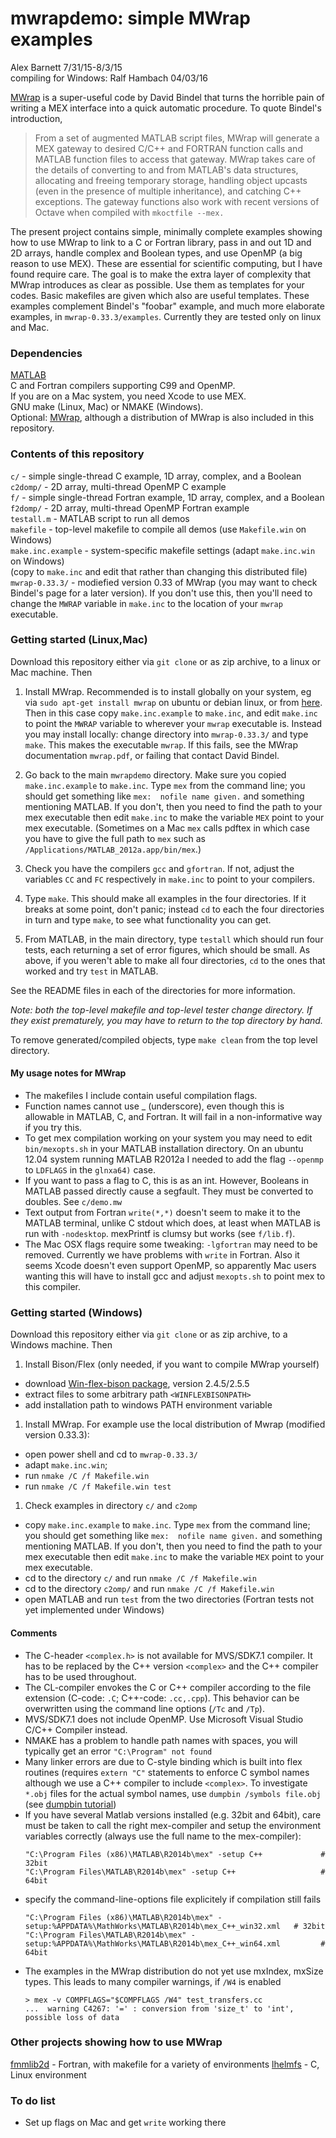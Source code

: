 # mwrapdemo: simple MWrap examples

  Alex Barnett 7/31/15-8/3/15  
  compiling for Windows: Ralf Hambach 04/03/16

[MWrap](http://www.cs.cornell.edu/~bindel/sw/mwrap/) is a super-useful code by David Bindel that turns the horrible pain of writing a MEX interface into a quick automatic procedure. To quote Bindel's introduction,

>From a set of augmented MATLAB script files, MWrap will generate a MEX gateway to desired C/C\++ and FORTRAN function calls and MATLAB function files to access that gateway. MWrap takes care of the details of converting to and from MATLAB's data structures, allocating and freeing temporary storage, handling object upcasts (even in the presence of multiple inheritance), and catching C\++ exceptions. The gateway functions also work with recent versions of Octave when compiled with `mkoctfile --mex.`

The present project contains simple, minimally complete examples showing how to use MWrap to link to a C or Fortran library, pass in and out 1D and 2D arrays, handle complex and Boolean types, and use OpenMP (a big reason to use MEX). These are essential for scientific computing, but I have found require care. The goal is to make the extra layer of complexity that MWrap introduces as clear as possible. Use them as templates for your codes. Basic makefiles are given which also are useful templates. These examples complement Bindel's "foobar" example, and much more elaborate examples, in `mwrap-0.33.3/examples`. Currently they are tested only on linux and Mac.

### Dependencies

[MATLAB](http://www.mathworks.com/products/matlab)  
C and Fortran compilers supporting C99 and OpenMP.  
If you are on a Mac system, you need Xcode to use MEX.  
GNU make (Linux, Mac) or NMAKE (Windows).  
Optional: [MWrap](http://www.cs.cornell.edu/~bindel/sw/mwrap/), although a distribution of MWrap is also included in this repository.


### Contents of this repository

`c/` - simple single-thread C example, 1D array, complex, and a Boolean  
`c2domp/` - 2D array, multi-thread OpenMP C example  
`f/` - simple single-thread Fortran example, 1D array, complex, and a Boolean  
`f2domp/` - 2D array, multi-thread OpenMP Fortran example  
`testall.m` - MATLAB script to run all demos  
`makefile` - top-level makefile to compile all demos (use `Makefile.win` on Windows)  
`make.inc.example` - system-specific makefile settings (adapt `make.inc.win` on Windows)  
(copy to `make.inc` and edit that rather than changing this distributed file)
`mwrap-0.33.3/` - modiefied version 0.33 of MWrap (you may want to check Bindel's page for a later version). If you don't use this, then you'll need to change the `MWRAP` variable in `make.inc` to the location of your `mwrap` executable.


### Getting started (Linux,Mac)

Download this repository either via `git clone` or as zip archive, to a linux or Mac machine. Then

1. Install MWrap. Recommended is to install globally on your system, eg via `sudo apt-get install mwrap` on ubuntu or debian linux, or from [here](http://www.cs.cornell.edu/~bindel/sw/mwrap/). Then in this case copy `make.inc.example` to `make.inc`, and
edit `make.inc` to point the `MWRAP` variable to wherever your `mwrap` executable is. Instead you may install locally: change directory into `mwrap-0.33.3/` and type `make`. This makes the executable `mwrap`. If this fails, see the MWrap documentation `mwrap.pdf`, or failing that contact David Bindel.

1. Go back to the main `mwrapdemo` directory. Make sure you copied `make.inc.example` to `make.inc`. Type `mex` from the command line; you should get something like `mex:  nofile name given.` and something mentioning MATLAB. If you don't, then you need to find the path to your mex executable then edit `make.inc` to make the variable `MEX` point to your mex executable. (Sometimes on a Mac `mex` calls pdftex in which case you have to give the full path to `mex` such as `/Applications/MATLAB_2012a.app/bin/mex`.)

1. Check you have the compilers `gcc` and `gfortran`. If not, adjust the variables `CC` and `FC` respectively in `make.inc` to point to your compilers.

1. Type `make`. This should make all examples in the four directories. If it breaks at some point, don't panic; instead `cd` to each the four directories in turn and type `make`, to see what functionality you can get.

1. From MATLAB, in the main directory, type `testall` which should run four tests, each returning a set of error figures, which should be small. As above, if you weren't able to make all four directories, `cd` to the ones that worked and try `test` in MATLAB.

See the README files in each of the directories for more information.

*Note: both the top-level makefile and top-level tester change directory. If they exist prematurely, you may have to return to the top directory by hand.*

To remove generated/compiled objects, type `make clean` from the top level directory.


#### My usage notes for MWrap

* The makefiles I include contain useful compilation flags.
* Function names cannot use _ (underscore), even though this is allowable in MATLAB, C, and Fortran. It will fail in a non-informative way if you try this.
* To get mex compilation working on your system you may need to edit `bin/mexopts.sh` in your MATLAB installation directory. On an ubuntu 12.04 system running MATLAB R2012a I needed to add the flag `--openmp` to `LDFLAGS` in the `glnxa64)` case.
* If you want to pass a flag to C, this is as an int. However, Booleans in MATLAB passed directly cause a segfault. They must be converted to doubles. See `c/demo.mw`
* Text output from Fortran `write(*,*)` doesn't seem to make it to the MATLAB terminal, unlike C stdout which does, at least when MATLAB is run with `-nodesktop`. mexPrintf is clumsy but works (see `f/lib.f`).
* The Mac OSX flags require some tweaking: `-lgfortran` may need to be removed. Currently we have problems with `write` in Fortran. Also it seems Xcode doesn't even support OpenMP, so apparently Mac users wanting this will have to install gcc and adjust `mexopts.sh` to point mex to this compiler.



### Getting started (Windows)

Download this repository either via `git clone` or as zip archive, to a Windows machine. Then

1. Install Bison/Flex (only needed, if you want to compile MWrap yourself)
  * download [Win-flex-bison package](http://sourceforge.net/projects/winflexbison/),  version 2.4.5/2.5.5
  * extract files to some arbitrary path `<WINFLEXBISONPATH>`
  * add installation path to windows PATH environment variable

1. Install MWrap. For example use the local distribution of Mwrap (modified version 0.33.3):
  * open power shell and cd to `mwrap-0.33.3/`
  * adapt `make.inc.win`;
  * run `nmake /C /f Makefile.win`
  * run `nmake /C /f Makefile.win test`

1. Check examples in directory `c/` and `c2omp`
  * copy `make.inc.example` to `make.inc`. Type `mex` from the command line; you should get something like `mex:  nofile name given.` and something mentioning MATLAB. If you don't, then you need to find the path to your mex executable then edit `make.inc` to make the variable `MEX` point to your mex executable. 
  * cd to the directory `c/` and run `nmake /C /f Makefile.win`
  * cd to the directory `c2omp/` and run `nmake /C /f Makefile.win`
  * open MATLAB and run `test` from the two directories (Fortran tests not yet implemented under Windows)

#### Comments

* The C-header `<complex.h>` is not available for MVS/SDK7.1 compiler. It has to be replaced by the C++ version `<complex>` and the C++ compiler has to be used throughout.
* The CL-compiler envokes the C or C++ compiler according to the file extension (C-code: `.C`; C++-code: `.cc,.cpp`). This behavior can be overwritten using the command line options (`/Tc` and `/Tp`).
* MVS/SDK7.1 does not include OpenMP. Use Microsoft Visual Studio C/C++ Compiler instead.
* NMAKE has a problem to handle path names with spaces, you will typically get an error `"C:\Program" not found`
* Many linker errors are due to C-style binding which is built into flex routines (requires `extern "C"` statements to enforce C symbol names although we use a C++ compiler to include `<complex>`. To investigate `*.obj` files for the actual symbol names, use `dumpbin /symbols file.obj` (see [dumpbin tutorial](https://support.microsoft.com/en-us/kb/177429))
* If you have several Matlab versions installed (e.g. 32bit and 64bit), care must be taken to call the right mex-compiler and setup the environment variables correctly (always use the full name to the mex-compiler):
  ```
  "C:\Program Files (x86)\MATLAB\R2014b\mex" -setup C++             # 32bit
  "C:\Program Files\MATLAB\R2014b\mex" -setup C++                   # 64bit
  ```
* specify the command-line-options file explicitely if compilation still fails
  ```
  "C:\Program Files (x86)\MATLAB\R2014b\mex" -setup:%APPDATA%\MathWorks\MATLAB\R2014b\mex_C++_win32.xml   # 32bit
  "C:\Program Files\MATLAB\R2014b\mex" -setup:%APPDATA%\MathWorks\MATLAB\R2014b\mex_C++_win64.xml         # 64bit
  ```
* The examples in the MWrap distribution do not yet use mxIndex, mxSize types. This leads to many compiler warnings, if `/W4` is enabled
  ```
  > mex -v COMPFLAGS="$COMPFLAGS /W4" test_transfers.cc
  ...  warning C4267: '=' : conversion from 'size_t' to 'int', possible loss of data
  ```

### Other projects showing how to use MWrap

[fmmlib2d](http://www.cims.nyu.edu/cmcl/fmm2dlib/fmm2dlib.html) - Fortran, with makefile for a variety of environments
[lhelmfs](https://math.dartmouth.edu/~ahb/software/lhelmfs.tgz) - C, Linux environment  

### To do list

* Set up flags on Mac and get `write` working there







